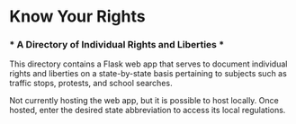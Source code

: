 # Know Your Rights #

### * A Directory of Individual Rights and Liberties * ###

This directory contains a Flask web app that serves to document individual rights and liberties on a state-by-state basis pertaining to subjects such as traffic stops, protests, and school searches.

Not currently hosting the web app, but it is possible to host locally. Once hosted, enter the desired state abbreviation to access its local regulations.
